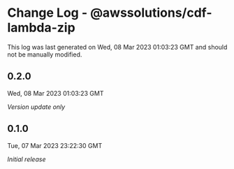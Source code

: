 # Change Log - @awssolutions/cdf-lambda-zip

This log was last generated on Wed, 08 Mar 2023 01:03:23 GMT and should not be manually modified.

## 0.2.0

Wed, 08 Mar 2023 01:03:23 GMT

_Version update only_

## 0.1.0

Tue, 07 Mar 2023 23:22:30 GMT

_Initial release_
